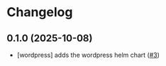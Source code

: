 # Changelog

## 0.1.0 (2025-10-08)

* [wordpress] adds the wordpress helm chart ([#3](https://github.com/mmz-srf/cloudpirates-helm-charts/pull/3))
